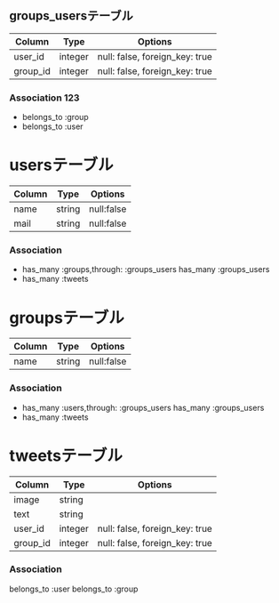 ## groups_usersテーブル

|Column|Type|Options|
|------|----|-------|
|user_id|integer|null: false, foreign_key: true|
|group_id|integer|null: false, foreign_key: true|

### Association  123
- belongs_to :group
- belongs_to :user



# usersテーブル

|Column|Type|Options|
|------|----|-------|
|name|string|null:false|
|mail|string|null:false|




### Association
- has_many :groups,through: :groups_users
  has_many :groups_users
- has_many :tweets
  

# groupsテーブル

|Column|Type|Options|
|------|----|-------|
|name|string|null:false|

### Association
- has_many :users,through: :groups_users
  has_many :groups_users
- has_many :tweets
  




# tweetsテーブル

|Column|Type|Options|
|------|----|-------|
|image|string|
|text|string|
|user_id|integer|null: false, foreign_key: true|
|group_id|integer|null: false, foreign_key: true|

### Association
  belongs_to  :user
  belongs_to :group





